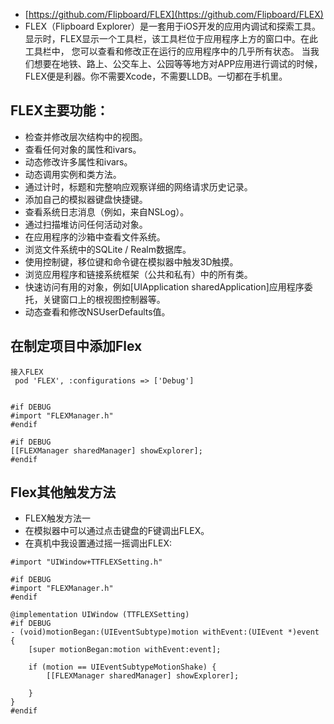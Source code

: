 - [https://github.com/Flipboard/FLEX](https://github.com/Flipboard/FLEX)
- FLEX（Flipboard Explorer）是一套用于iOS开发的应用内调试和探索工具。
显示时，FLEX显示一个工具栏，该工具栏位于应用程序上方的窗口中。在此工具栏中，
您可以查看和修改正在运行的应用程序中的几乎所有状态。
当我们想要在地铁、路上、公交车上、公园等等地方对APP应用进行调试的时候，
FLEX便是利器。你不需要Xcode，不需要LLDB。一切都在手机里。

## FLEX主要功能：

- 检查并修改层次结构中的视图。
- 查看任何对象的属性和ivars。
- 动态修改许多属性和ivars。
- 动态调用实例和类方法。
- 通过计时，标题和完整响应观察详细的网络请求历史记录。
- 添加自己的模拟器键盘快捷键。
- 查看系统日志消息（例如，来自NSLog）。
- 通过扫描堆访问任何活动对象。
- 在应用程序的沙箱中查看文件系统。
- 浏览文件系统中的SQLite / Realm数据库。
- 使用控制键，移位键和命令键在模拟器中触发3D触摸。
- 浏览应用程序和链接系统框架（公共和私有）中的所有类。
- 快速访问有用的对象，例如[UIApplication sharedApplication]应用程序委托，关键窗口上的根视图控制器等。
- 动态查看和修改NSUserDefaults值。

## 在制定项目中添加Flex

```
接入FLEX
 pod 'FLEX', :configurations => ['Debug']
 
 
#if DEBUG
#import "FLEXManager.h"
#endif

#if DEBUG
[[FLEXManager sharedManager] showExplorer];
#endif

```

## Flex其他触发方法

- FLEX触发方法一
- 在模拟器中可以通过点击键盘的F键调出FLEX。
- 在真机中我设置通过摇一摇调出FLEX:

```
#import "UIWindow+TTFLEXSetting.h"

#if DEBUG
#import "FLEXManager.h"
#endif

@implementation UIWindow (TTFLEXSetting)
#if DEBUG
- (void)motionBegan:(UIEventSubtype)motion withEvent:(UIEvent *)event
{
    [super motionBegan:motion withEvent:event];
    
    if (motion == UIEventSubtypeMotionShake) {
        [[FLEXManager sharedManager] showExplorer];

    }
}
#endif

```